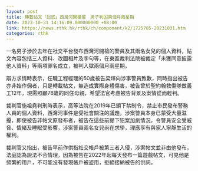 ```yaml
---
layout: post
title: 轉載帖文「起底」西灣河開槍警　男子判囚兩個月兩星期
date: 2023-10-31 14:16:09.000000000 +08:00
link: https://news.rthk.hk/rthk/ch/component/k2/1725785-20231031.htm
categories: rthk
---
```


一名男子涉於去年在社交平台發布西灣河開槍的警員及其兩名女兒的個人資料，帖文內容包括三人資料、改圖相片及字句等，在東區裁判法院被裁定「未獲同意披露他人資料」等兩項罪名成立，被判入獄兩個月兩星期。

辯方求情時表示，任職工程經理的50歲被告梁煇向涉事警員致歉，同時指出被告亦非始作佣者，只是轉載帖文，無造成實際身體傷害，被告曾於聖約翰救傷隊做義工12年，現需照顧78歲的同住母親，希望法官考慮被告背景及案情從而輕判。

裁判官施祖堯判刑時表示，高等法院在2019年已頒下禁制令，禁止市民發布警務人員的個人資料，西灣河事件是受社會關注的議題，涉案警員本身已蒙受大量滋擾，即使被告非帖文原發布者，被告在這些前提下犯案加劇情況，令警員安全受威脅、情緒及睡眠受影響，涉案警員兩名女兒尚在求學，理應享有與家人寧靜生活的權利。

裁判官又指出，被告早前作供指社交帳戶被第三者入侵，涉案帖文並非由他發布，法庭認為說法不合情理，因為被告在2022年起每天發布一篇遊戲帖文，可見他是頻繁的用戶，不可能沒有發現帳戶被盗用，拒絕接納被告的供詞。
